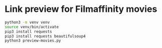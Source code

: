 # Link preview for Filmaffinity movies

```sh
python3 -m venv venv
source venv/bin/activate
pip3 install requests
pip3 install requests beautifulsoup4
python3 preview-movies.py
```